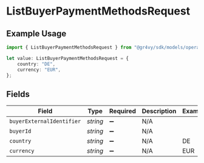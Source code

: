 # ListBuyerPaymentMethodsRequest

## Example Usage

```typescript
import { ListBuyerPaymentMethodsRequest } from "@gr4vy/sdk/models/operations";

let value: ListBuyerPaymentMethodsRequest = {
    country: "DE",
    currency: "EUR",
};
```

## Fields

| Field                     | Type                      | Required                  | Description               | Example                   |
| ------------------------- | ------------------------- | ------------------------- | ------------------------- | ------------------------- |
| `buyerExternalIdentifier` | *string*                  | :heavy_minus_sign:        | N/A                       |                           |
| `buyerId`                 | *string*                  | :heavy_minus_sign:        | N/A                       |                           |
| `country`                 | *string*                  | :heavy_minus_sign:        | N/A                       | DE                        |
| `currency`                | *string*                  | :heavy_minus_sign:        | N/A                       | EUR                       |